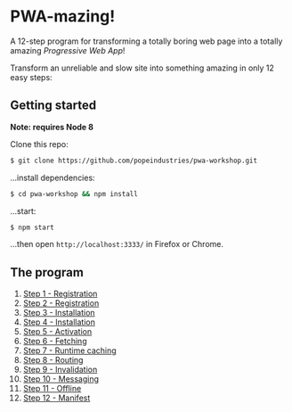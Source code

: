 # PWA-mazing!

A 12-step program for transforming a totally boring web page into a totally amazing *Progressive Web App*!

Transform an unreliable and slow site into something amazing in only 12 easy steps:

## Getting started

**Note: requires Node 8**

Clone this repo:

```bash
$ git clone https://github.com/popeindustries/pwa-workshop.git
```

...install dependencies:

```bash
$ cd pwa-workshop && npm install
```

...start:

```bash
$ npm start
```

...then open `http://localhost:3333/` in Firefox or Chrome.

## The program

1. [Step 1 - Registration](https://github.com/popeindustries/pwa-workshop/blob/master/step1/README.md)
2. [Step 2 - Registration](https://github.com/popeindustries/pwa-workshop/blob/master/step2/README.md)
3. [Step 3 - Installation](https://github.com/popeindustries/pwa-workshop/blob/master/step3/README.md)
4. [Step 4 - Installation](https://github.com/popeindustries/pwa-workshop/blob/master/step4/README.md)
5. [Step 5 - Activation](https://github.com/popeindustries/pwa-workshop/blob/master/step5/README.md)
6. [Step 6 - Fetching](https://github.com/popeindustries/pwa-workshop/blob/master/step6/README.md)
7. [Step 7 - Runtime caching](https://github.com/popeindustries/pwa-workshop/blob/master/step7/README.md)
8. [Step 8 - Routing](https://github.com/popeindustries/pwa-workshop/blob/master/step8/README.md)
9. [Step 9 - Invalidation](https://github.com/popeindustries/pwa-workshop/blob/master/step9/README.md)
10. [Step 10 - Messaging](https://github.com/popeindustries/pwa-workshop/blob/master/step10/README.md)
11. [Step 11 - Offline](https://github.com/popeindustries/pwa-workshop/blob/master/step11/README.md)
12. [Step 12 - Manifest](https://github.com/popeindustries/pwa-workshop/blob/master/step12/README.md)